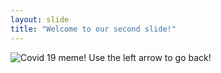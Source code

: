 ```yaml
---
layout: slide
title: "Welcome to our second slide!"
---
```

![Covid 19 meme!](https://assets3.thrillist.com/v1/image/2869952/792x1500/scale;jpeg_quality=60;progressive.jpg)
Use the left arrow to go back!